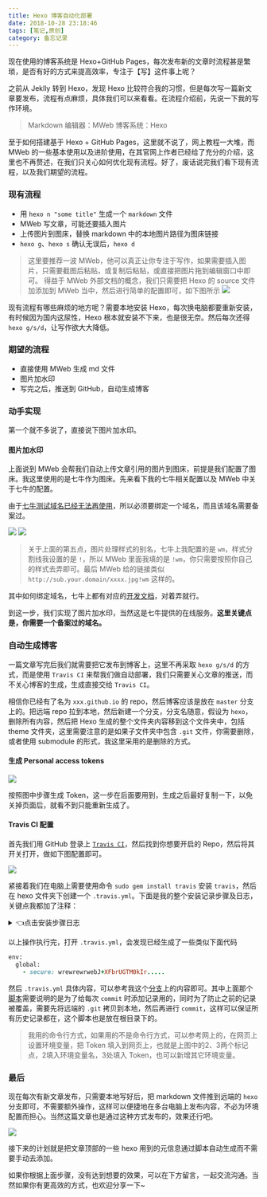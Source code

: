 ```yaml
---
title: Hexo 博客自动化部署
date: 2018-10-28 23:18:46
tags: [笔记,原创]
category: 备忘记录
---
```


现在使用的博客系统是 Hexo+GitHub Pages，每次发布新的文章时流程甚是繁琐，是否有好的方式来提高效率，专注于【写】这件事上呢？

<!-- more -->

之前从 Jeklly 转到 Hexo，发现 Hexo 比较符合我的习惯，但是每次写一篇新文章要发布，流程有点麻烦，具体我们可以来看看。在流程介绍前，先说一下我的写作环境。

> Markdown 编辑器：MWeb
> 博客系统：Hexo

至于如何搭建基于 Hexo + GitHub Pages，这里就不说了，网上教程一大堆，而 MWeb 的一些基本使用以及进阶使用，在其官网上作者已经给了充分的介绍，这里也不再赘述，在我们只关心如何优化现有流程。好了，废话说完我们看下现有流程，以及我们期望的流程。

### 现有流程

* 用 `hexo n "some title"` 生成一个 `markdown` 文件
* MWeb 写文章，可能还要插入图片
* 上传图片到图床，替换 markdown 中的本地图片路径为图床链接
* `hexo g`、`hexo s` 确认无误后，`hexo d`

> 这里要推荐一波 MWeb，他可以真正让你专注于写作，如果需要插入图片，只需要截图后粘贴，或复制后粘贴，或直接把图片拖到编辑窗口中即可。
> 得益于 MWeb 外部文档的概念，我们只需要把 Hexo 的 source 文件加添加到 MWeb 当中，然后进行简单的配置即可，如下图所示
> ![](http://img.cdn.punmy.cn/15408215810799.jpg)

现有流程有哪些麻烦的地方呢？需要本地安装 Hexo，每次换电脑都要重新安装，有时候因为国内这尿性，Hexo 根本就安装不下来，也是很无奈。然后每次还得 `hexo g/s/d`，让写作欲大大降低。

### 期望的流程

* 直接使用 MWeb 生成 md 文件
* 图片加水印
* 写完之后，推送到 GitHub，自动生成博客

### 动手实现

第一个就不多说了，直接说下图片加水印。

#### 图片加水印

上面说到 MWeb 会帮我们自动上传文章引用的图片到图床，前提是我们配置了图床。我这里使用的是七牛作为图床。先来看下我的七牛相关配置以及 MWeb 中关于七牛的配置。

由于[七牛测试域名已经无法再使用](https://developer.qiniu.com/fusion/kb/1319/test-domain-access-restriction-rules)，所以必须要绑定一个域名，而且该域名需要备案过。

![](http://img.cdn.punmy.cn/15408224031789.jpg)
![](http://img.cdn.punmy.cn/15408228089469.jpg)

> 关于上面的第五点，图片处理样式的别名，七牛上我配置的是 `wm`，样式分割线我设置的是 `!`，所以 MWeb 里面我填的是 `!wm`，你只需要按照你自己的样式去弄即可。最后 MWeb 给的链接类似 `http://sub.your.domain/xxxx.jpg!wm` 这样的。

其中如何绑定域名，七牛上都有对应的[开发文档](https://support.qiniu.com/hc/kb/article/68977/)，对着弄就行。

到这一步，我们实现了图片加水印，当然这是七牛提供的在线服务。**这里关键点是，你需要一个备案过的域名。**

### 自动生成博客

一篇文章写完后我们就需要把它发布到博客上，这里不再采取 `hexo g/s/d` 的方式，而是使用 `Travis CI` 来帮我们做自动部署，我们只需要关心文章的推送，而不关心博客的生成，生成直接交给 `Travis CI`。

相信你已经有了名为 `xxx.github.io` 的 repo，然后博客应该是放在 `master` 分支上的。把远端 repo 拉到本地，然后新建一个分支，分支名随意，假设为 `hexo`，删除所有内容，然后把 Hexo 生成的整个文件夹内容移到这个文件夹中，包括 theme 文件夹，这里需要注意的是如果子文件夹中包含 `.git` 文件，你需要删除，或者使用 submodule 的形式，我这里采用的是删除的方式。

#### 生成 Personal access tokens

![](http://img.cdn.punmy.cn/15408253054127.jpg!wm)

按照图中步骤生成 Token，这一步在后面要用到，生成之后最好复制一下，以免关掉页面后，就看不到只能重新生成了。

#### Travis CI 配置

首先我们用 GitHub 登录上 [`Travis CI`](https://travis-ci.org)，然后找到你想要开启的 Repo，然后将其开关打开，做如下图配置即可。

![](http://img.cdn.punmy.cn/15408248530555.jpg!wm)

紧接着我们在电脑上需要使用命令 `sudo gem install travis` 安装 `travis`，然后在 hexo 文件夹下创建一个 `.travis.yml`。下面是我的整个安装记录步骤及日志，关键点我都加了注释：

<details>
<summary>👈点击安装步骤日志</summary>

```shell
# 当前在 hexo 根目录下，且 .travis.yml 文件已在根目录下创建好了
$ sudo gem install travis    
Password:
Fetching: backports-3.11.4.gem (100%)
Successfully installed backports-3.11.4
Fetching: addressable-2.4.0.gem (100%)
Successfully installed addressable-2.4.0
... # 中间一堆日志省略了

$ travis login           # 使用 GitHub 登录，下面是日志不用管                                                                                                                                  
We need your GitHub login to identify you.
This information will not be sent to Travis CI, only to api.github.com.
The password will not be displayed.

Try running with --github-token or --auto if you don't want to enter your password anyway.

Username: wang9262     # 输入 GitHub 用户名
Password for wang9262: **************  # 输入 GitHub 密码
Successfully logged in as wang9262!

travis encrypt ENVName=yourtoken --add   #  ENVName 可以换成任意字符串，yourtoken 换成上面生成的 token，比如我的是 BlogToken=12345
```

</details>

以上操作执行完，打开 `.travis.yml`，会发现已经生成了一些类似下面代码

```ruby
env:
  global:
    - secure: wrewrewrwebJ+XFbrUGTM0kIr.....
```

然后 `.travis.yml` 具体内容，可以参考我这个[分支](https://github.com/wang9262/wang9262.github.io/blob/hexo/.travis.yml)上的内容即可。其中上面那个[脚本](https://github.com/wang9262/wang9262.github.io/blob/hexo/commit-message.sh)需要说明的是为了给每次 `commit` 时添加记录用的，同时为了防止之前的记录被覆盖，需要先将远端的 `.git` 拷贝到本地，然后再进行 `commit`，这样可以保证所有历史记录都在，这个脚本也是放在根目录下的。

> 我用的命令行方式，如果用的不是命令行方式，可以参考网上的，在网页上设置环境变量，把 Token 填入到网页上，也就是上图中的2、3两个标记点，2填入环境变量名，3处填入 Token，也可以新增其它环境变量。

### 最后

现在每次有新文章发布，只需要本地写好后，把 markdown 文件推到远端的 `hexo` 分支即可，不需要额外操作，这样可以便捷地在多台电脑上发布内容，不必为环境配置而担心。当然这篇文章也是通过这种方式发布的，效果还行吧。

![](http://img.cdn.punmy.cn/15408284851484.jpg!wm)

接下来的计划就是把文章顶部的一些 hexo 用到的元信息通过脚本自动生成而不需要手动去添加。

如果你根据上面步骤，没有达到想要的效果，可以在下方留言，一起交流沟通。当然如果你有更高效的方式，也欢迎分享一下~







